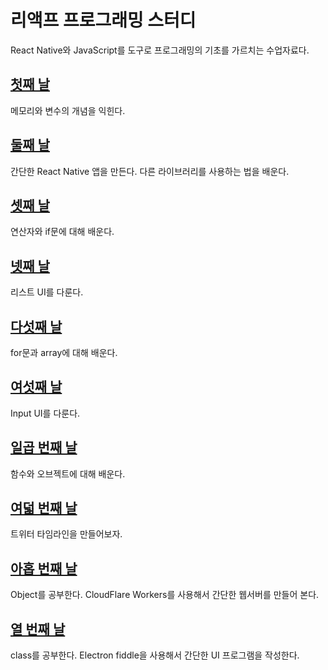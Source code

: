 # 리액프 프로그래밍 스터디

React Native와 JavaScript를 도구로 프로그래밍의 기초를
가르치는 수업자료다.

## [첫째 날](./2020-01-20/summary.md)

메모리와 변수의 개념을 익힌다.

## [둘째 날](./2020-01-27/summary.md)

간단한 React Native 앱을 만든다. 다른 라이브러리를 사용하는 법을 배운다.

## [셋째 날](./2020-02-03/summary.md)

연산자와 if문에 대해 배운다.

## [넷째 날](./2020-02-10/summary.md)

리스트 UI를 다룬다.

## [다섯째 날](./2020-02-25/summary.md)

for문과 array에 대해 배운다.

## [여섯째 날](./2020-03-09/summary.md)

Input UI를 다룬다.

## [일곱 번째 날](./2020-03-19/summary.md)

함수와 오브젝트에 대해 배운다.

## [여덟 번째 날](./2020-03-30/summary.md)

트위터 타임라인을 만들어보자.

## [아홉 번째 날](./2020-04-06/summary.md)

Object를 공부한다. CloudFlare Workers를 사용해서 간단한 웹서버를 만들어 본다.

## [열 번째 날](./2020-04-13/summary.md)

class를 공부한다. Electron fiddle을 사용해서 간단한 UI 프로그램을 작성한다.